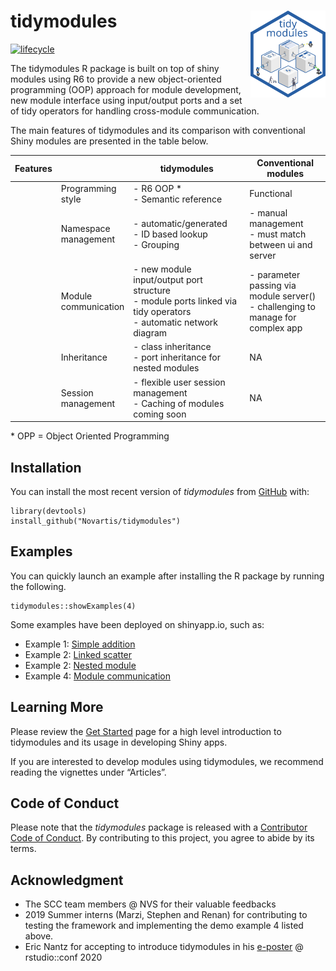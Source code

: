 <!-- README.md is generated from README.Rmd. Please edit that file -->
tidymodules <img src="man/figures/logo.svg" align="right" height="139" />
=========================================================================

[![lifecycle](https://img.shields.io/badge/lifecycle-experimental-orange.svg)](https://www.tidyverse.org/lifecycle/#experimental)

The tidymodules R package is built on top of shiny modules using R6 to
provide a new object-oriented programming (OOP) approach for module
development, new module interface using input/output ports and a set of
tidy operators for handling cross-module communication.

The main features of tidymodules and its comparison with conventional
Shiny modules are presented in the table below.

<table>
<colgroup>
<col style="width: 1%" />
<col style="width: 9%" />
<col style="width: 52%" />
<col style="width: 36%" />
</colgroup>
<thead>
<tr class="header">
<th>Features</th>
<th></th>
<th>tidymodules</th>
<th>Conventional modules</th>
</tr>
</thead>
<tbody>
<tr class="odd">
<td><a href="articles/intro.html"><i style="color:#285fa4;" class="fas fa-laptop-code fa-2x"></i></a></td>
<td>Programming style</td>
<td>- R6 OOP * <br/> - Semantic reference</td>
<td>Functional</td>
</tr>
<tr class="even">
<td><a href="articles/namespace.html"><i style="color:#285fa4;" class="fas fa-th-large fa-2x"></i></a></td>
<td>Namespace management</td>
<td>- automatic/generated <br/> - ID based lookup <br/> - Grouping</td>
<td>- manual management <br /> - must match between ui and server</td>
</tr>
<tr class="odd">
<td><a href="articles/communication.html"><i style="color:#285fa4;" class="fas fa-directions fa-2x"></i></a></td>
<td>Module communication</td>
<td>- new module input/output port structure <br/> - module ports linked via tidy operators <br/> - automatic network diagram</td>
<td>- parameter passing via module server() <br/> - challenging to manage for complex app</td>
</tr>
<tr class="even">
<td><a href="articles/inheritance.html"><i style="color:#285fa4;" class="fas fa-sitemap fa-2x"></i></a></td>
<td>Inheritance</td>
<td>- class inheritance <br/> - port inheritance for nested modules</td>
<td>NA</td>
</tr>
<tr class="odd">
<td><a href="articles/session.html"><i style="color:#285fa4;" class="fas fa-users fa-2x"></i></a></td>
<td>Session management</td>
<td>- flexible user session management <br/> - Caching of modules coming soon</td>
<td>NA</td>
</tr>
</tbody>
</table>

\* OPP = Object Oriented Programming

Installation
------------

You can install the most recent version of *tidymodules* from
[GitHub](https://github.com/Novartis/tidymodules) with:

    library(devtools)
    install_github("Novartis/tidymodules")

Examples
--------

You can quickly launch an example after installing the R package by
running the following.

    tidymodules::showExamples(4)

Some examples have been deployed on shinyapp.io, such as:

-   Example 1: [Simple addition
    <i class="fas fa-rocket"></i>](https://tidymodules.shinyapps.io/1_simple_addition/)
-   Example 2: [Linked scatter
    <i class="fas fa-rocket"></i>](https://tidymodules.shinyapps.io/2_linked_scatter/)
-   Example 2: [Nested module
    <i class="fas fa-rocket"></i>](https://tidymodules.shinyapps.io/3_nested_modules/)
-   Example 4: [Module communication
    <i class="fas fa-rocket"></i>](https://tidymodules.shinyapps.io/4_communication/)

Learning More
-------------

Please review the [Get Started](https://opensource.nibr.com/tidymodules/articles/tidymodules.html)
page for a high level introduction to tidymodules and its usage in
developing Shiny apps.

If you are interested to develop modules using tidymodules, we recommend
reading the vignettes under “Articles”.

Code of Conduct
---------------

Please note that the *tidymodules* package is released with a
[Contributor Code of Conduct](CODE_OF_CONDUCT.md). By contributing to
this project, you agree to abide by its terms.

Acknowledgment
--------------

-   The SCC team members @ NVS for their valuable feedbacks
-   2019 Summer interns (Marzi, Stephen and Renan) for contributing to
    testing the framework and implementing the demo example 4 listed
    above.
-   Eric Nantz for accepting to introduce tidymodules in his
    [e-poster](https://rpodcast.shinyapps.io/highlights-shiny) @
    rstudio::conf 2020
